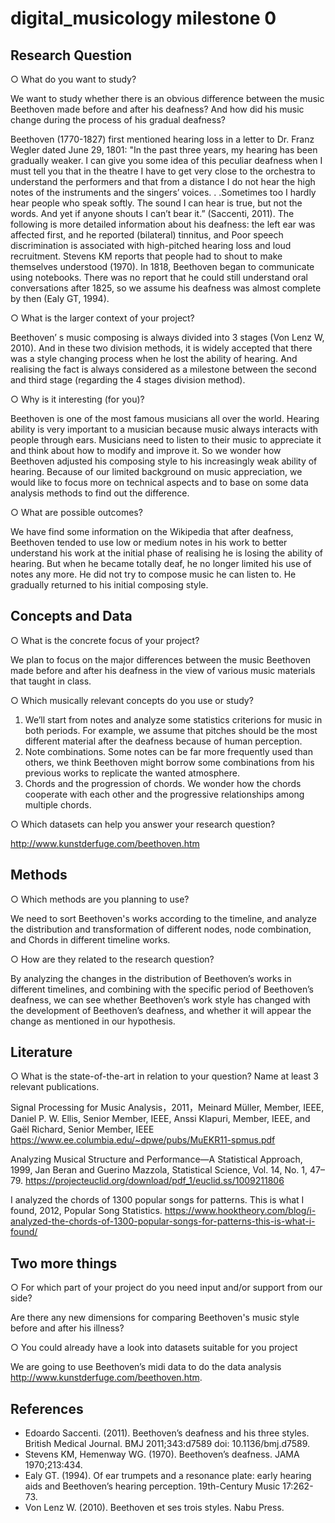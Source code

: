 # digital_musicology milestone 0

## Research Question 

○ What do you want to study? 

We want to study whether there is an obvious difference between the music Beethoven made before and after his deafness? And how did his music change during the process of his gradual deafness? 

Beethoven (1770-1827) first mentioned hearing loss in a letter to Dr. Franz Wegler dated June 29, 1801: "In the past three years, my hearing has been gradually weaker. I can give you some idea of this peculiar deafness when I must tell you that in the theatre I have to get very close to the orchestra to understand the performers and that from a distance I do not hear the high notes of the instruments and the singers’ voices. . .Sometimes too I hardly hear people who speak softly. The sound I can hear is true, but not the words. And yet if anyone shouts I can’t bear it.” (Saccenti, 2011). The following is more detailed information about his deafness: the left ear was affected first, and he reported (bilateral) tinnitus, and Poor speech discrimination is associated with high-pitched hearing loss and loud recruitment. Stevens KM reports that people had to shout to make themselves understood (1970). In 1818, Beethoven began to communicate using notebooks. There was no report that he could still understand oral conversations after 1825, so we assume his deafness was almost complete by then (Ealy GT, 1994).

○ What is the larger context of your project? 

Beethoven’ s music composing is always divided into 3 stages (Von Lenz W, 2010). And in these two division methods, it is widely accepted that there was a style changing process when he lost the ability of hearing. And realising the fact is always considered as a milestone between the second and third stage (regarding the 4 stages division method).

○ Why is it interesting (for you)? 

Beethoven is one of the most famous musicians all over the world. Hearing ability is very important to a musician because music always interacts with people through ears. Musicians need to listen to their music to appreciate it and think about how to modify and improve it. So we wonder how  Beethoven adjusted his composing style to his increasingly weak ability of hearing. Because of our limited background on music appreciation, we would like to focus more on technical aspects and to base on some data analysis methods to find out the difference.

○ What are possible outcomes?

We have find some information on the Wikipedia that after deafness, Beethoven tended to use low or medium notes in his work to better understand his work at the initial phase of realising he is losing the ability of hearing. But when he became totally deaf, he no longer limited his use of notes any more. He did not try to compose music he can listen to. He gradually returned to his initial composing style.

## Concepts and Data 
 
○ What is the concrete focus of your project? 

We plan to focus on the major differences between the music Beethoven made before and after his deafness in the view of various music materials that taught in class. 

○ Which musically relevant concepts do you use or study? 

1) We’ll start from notes and analyze some statistics criterions for music in both periods. For example, we assume that pitches should be the most different material after the deafness because of human perception. 
2) Note combinations. Some notes can be far more frequently used than others, we think Beethoven might borrow some combinations from his previous works to replicate the wanted atmosphere. 
3) Chords and the progression of chords. We wonder how the chords cooperate with each other and the progressive relationships among multiple chords.

○ Which datasets can help you answer your research question? 

http://www.kunstderfuge.com/beethoven.htm


## Methods

○ Which methods are you planning to use? 

We need to sort Beethoven's works according to the timeline, and analyze the distribution and transformation of different nodes, node combination, and Chords in different timeline works.

○ How are they related to the research question? 

By analyzing the changes in the distribution of Beethoven’s works in different timelines, and combining with the specific period of Beethoven’s deafness, we can see whether Beethoven’s work style has changed with the development of Beethoven’s deafness, and whether it will appear the change as mentioned in our hypothesis.

## Literature 

○ What is the state-of-the-art in relation to your question? Name at least 3 relevant publications. 

Signal Processing for Music Analysis，2011，Meinard Müller, Member, IEEE, Daniel P. W. Ellis, Senior Member, IEEE, Anssi Klapuri, Member, IEEE, and
Gaël Richard, Senior Member, IEEE https://www.ee.columbia.edu/~dpwe/pubs/MuEKR11-spmus.pdf

Analyzing Musical Structure and Performance—A Statistical Approach, 1999, Jan Beran and Guerino Mazzola, Statistical Science, Vol. 14, No. 1, 47–79. https://projecteuclid.org/download/pdf_1/euclid.ss/1009211806

I analyzed the chords of 1300 popular songs for patterns. This is what I found, 2012, Popular Song Statistics. https://www.hooktheory.com/blog/i-analyzed-the-chords-of-1300-popular-songs-for-patterns-this-is-what-i-found/

 
## Two more things 

○ For which part of your project do you need input and/or support from our side?

Are there any new dimensions for comparing Beethoven's music style before and after his illness?

○ You could already have a look into datasets suitable for you project

We are going to use Beethoven’s midi data to do the data analysis http://www.kunstderfuge.com/beethoven.htm.

## References

 - Edoardo Saccenti. (2011). Beethoven’s deafness and his three styles. British Medical Journal. BMJ 2011;343:d7589 doi: 10.1136/bmj.d7589.
 - Stevens KM, Hemenway WG. (1970). Beethoven’s deafness. JAMA 1970;213:434.
 - Ealy GT. (1994). Of ear trumpets and a resonance plate: early hearing aids and Beethoven’s hearing perception. 19th-Century Music 17:262-73.
 - Von Lenz W. (2010). Beethoven et ses trois styles. Nabu Press.

